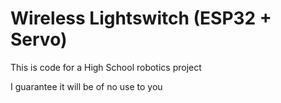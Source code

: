 # Wireless Lightswitch (ESP32 + Servo)
 
This is code for a High School robotics project

I guarantee it will be of no use to you
